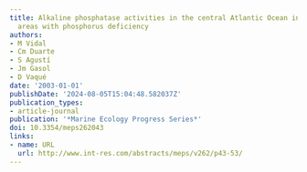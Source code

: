 ```yaml
---
title: Alkaline phosphatase activities in the central Atlantic Ocean indicate large
  areas with phosphorus deficiency
authors:
- M Vidal
- Cm Duarte
- S Agustí
- Jm Gasol
- D Vaqué
date: '2003-01-01'
publishDate: '2024-08-05T15:04:48.582037Z'
publication_types:
- article-journal
publication: '*Marine Ecology Progress Series*'
doi: 10.3354/meps262043
links:
- name: URL
  url: http://www.int-res.com/abstracts/meps/v262/p43-53/
---
```

